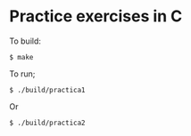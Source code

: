 # Practice exercises in C

To build:

``
$ make
``

To run;

``
$ ./build/practica1
``

Or

``
$ ./build/practica2
``

